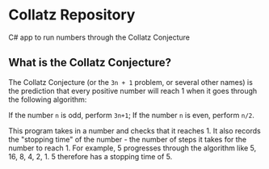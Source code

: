 # Collatz Repository

C# app to run numbers through the Collatz Conjecture

## What is the Collatz Conjecture?

The Collatz Conjecture (or the `3n + 1` problem, or several other names) is the prediction that every positive number will reach 1 when it goes through the following algorithm:

If the number `n` is odd, perform `3n+1`;
If the number `n` is even, perform `n/2`.

This program takes in a number and checks that it reaches 1. It also records the "stopping time" of the number - the number of steps it takes for the number to reach 1. For example, 5 progresses through the algorithm like 5, 16, 8, 4, 2, 1. 5 therefore has a stopping time of 5.
